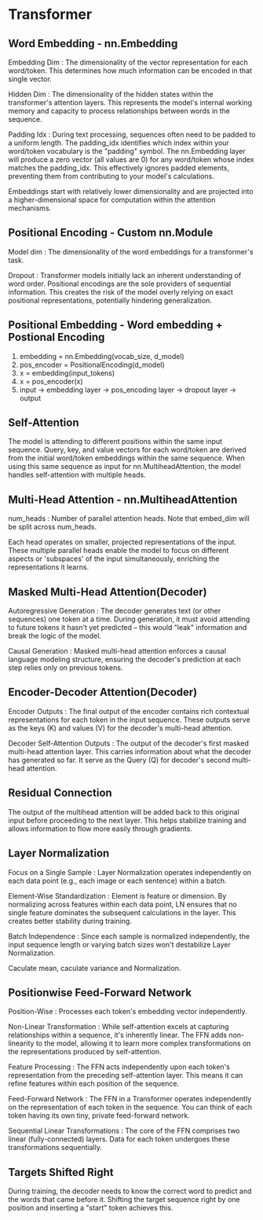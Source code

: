 # Transformer

## Word Embedding - nn.Embedding

Embedding Dim
: The dimensionality of the vector representation for each word/token.
  This determines how much information can be encoded in that single vector.

Hidden Dim
: The dimensionality of the hidden states within the transformer's attention
  layers. This represents the model's internal working memory and capacity to
  process relationships between words in the sequence.

Padding Idx
: During text processing, sequences often need to be padded to a uniform
  length. The padding_idx identifies which index within your word/token
  vocabulary is the "padding" symbol. The nn.Embedding layer will produce
  a zero vector (all values are 0) for any word/token whose index matches
  the padding_idx. This effectively ignores padded elements, preventing
  them from contributing to your model's calculations.

Embeddings start with relatively lower dimensionality and are projected into a
higher-dimensional space for computation within the attention mechanisms.

## Positional Encoding - Custom nn.Module

Model dim
: The dimensionality of the word embeddings for a transformer's task.

Dropout
: Transformer models initially lack an inherent understanding of word order.
  Positional encodings are the sole providers of sequential information. This
  creates the risk of the model overly relying on  exact positional
  representations, potentially hindering generalization.

## Positional Embedding - Word embedding + Postional Encoding

1. embedding = nn.Embedding(vocab_size, d_model)
2. pos_encoder = PositionalEncoding(d_model)
3. x = embedding(input_tokens)
4. x = pos_encoder(x)
5. input -> embedding layer -> pos_encoding layer -> dropout layer -> output

## Self-Attention

The model is attending to different positions within the same input sequence.
Query, key, and value vectors for each word/token are derived from the initial
word/token embeddings within the same sequence. When using this same sequence
as input for nn.MultiheadAttention, the model handles self-attention with
multiple heads.

## Multi-Head Attention - nn.MultiheadAttention

num_heads
: Number of parallel attention heads. Note that embed_dim will be split
  across num_heads.

Each head operates on smaller, projected representations of the input.
These multiple parallel heads enable the model to focus on different aspects
or 'subspaces' of the input simultaneously, enriching the representations it
learns.

## Masked Multi-Head Attention(Decoder)

Autoregressive Generation
: The decoder generates text (or other sequences) one token at a time.
  During generation, it must avoid attending to future tokens it hasn't
  yet predicted – this would "leak" information and break the logic of
  the model.

Causal Generation
: Masked multi-head attention enforces a causal language modeling structure,
  ensuring the decoder's prediction at each step relies only on previous tokens.

## Encoder-Decoder Attention(Decoder)

Encoder Outputs
: The final output of the encoder contains rich contextual representations
  for each token in the input sequence. These outputs serve as the keys (K)
  and values (V) for the decoder's multi-head attention.

Decoder Self-Attention Outputs
: The output of the decoder's first masked multi-head attention layer. This
  carries information about what the decoder has generated so far. It serve
  as the Query (Q) for decoder's second multi-head attention.

## Residual Connection

The output of the multihead attention will be added back to this original input
before proceeding to the next layer. This helps stabilize training and allows
information to flow more easily through gradients.

## Layer Normalization

Focus on a Single Sample
: Layer Normalization operates independently on each data point
  (e.g., each image or each sentence) within a batch.

Element-Wise Standardization
: Element is feature or dimension. By normalizing across features within each
  data point, LN ensures that no single feature dominates the subsequent
  calculations in the layer. This creates better stability during training.

Batch Independence
: Since each sample is normalized independently, the input sequence length or
  varying batch sizes won't destabilize Layer Normalization.

Caculate mean, caculate variance and Normalization.

## Positionwise Feed-Forward Network

Position-Wise
: Processes each token's embedding vector independently.

Non-Linear Transformation
: While self-attention excels at capturing relationships within a sequence,
  it's inherently linear. The FFN adds non-linearity to the model, allowing
  it to learn more complex transformations on the representations produced
  by self-attention.

Feature Processing
: The FFN acts independently upon each token's representation from the
  preceding self-attention layer. This means it can refine features within
  each position of the sequence.

Feed-Forward Network
: The FFN in a Transformer operates independently on the representation of
  each token in the sequence. You can think of each token having its own
  tiny, private feed-forward network.

Sequential Linear Transformations
: The core of the FFN comprises two linear (fully-connected) layers. Data
  for each token undergoes these transformations sequentially.

## Targets Shifted Right

During training, the decoder needs to know the correct word to predict and
the words that came before it. Shifting the target sequence right by one
position and inserting a "start" token achieves this.
